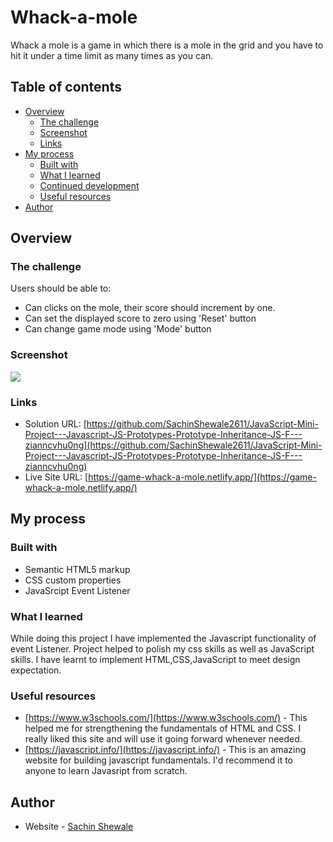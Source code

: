 # Whack-a-mole

Whack a mole is a game in which there is a mole in the grid and you have to hit it under a time limit as many times as you can.
## Table of contents

- [Overview](#overview)
  - [The challenge](#the-challenge)
  - [Screenshot](#screenshot)
  - [Links](#links)
- [My process](#my-process)
  - [Built with](#built-with)
  - [What I learned](#what-i-learned)
  - [Continued development](#continued-development)
  - [Useful resources](#useful-resources)
- [Author](#author)



## Overview

### The challenge

Users should be able to:

- Can clicks on the mole, their score should increment by one.
- Can set the displayed score to zero using 'Reset' button
- Can change game mode using 'Mode' button

### Screenshot

![](.images/Screenshot.png)


### Links

- Solution URL: [https://github.com/SachinShewale2611/JavaScript-Mini-Project---Javascript-JS-Prototypes-Prototype-Inheritance-JS-F---zianncvhu0ng](https://github.com/SachinShewale2611/JavaScript-Mini-Project---Javascript-JS-Prototypes-Prototype-Inheritance-JS-F---zianncvhu0ng)
- Live Site URL: [https://game-whack-a-mole.netlify.app/](https://game-whack-a-mole.netlify.app/)

## My process

### Built with

- Semantic HTML5 markup
- CSS custom properties
- JavaSrcipt Event Listener

### What I learned

While doing this project I have implemented the Javascript functionality of event Listener. Project helped to polish my css skills as well as JavaScript skills. I have learnt to implement HTML,CSS,JavaScript to meet design expectation.


<!-- ### Continued development

This is the nestedCommentSection in which on refresh we get backs to its initial state. Further, I'll make this to sustain it by providing login system. -->


### Useful resources

- [https://www.w3schools.com/](https://www.w3schools.com/) - This helped me for strengthening the fundamentals of HTML and CSS. I really liked this site and will use it going forward whenever needed. 
- [https://javascript.info/](https://javascript.info/) - This is an amazing website for building javascript fundamentals. I'd recommend it to anyone to learn Javasript from scratch.



## Author

- Website - [Sachin Shewale](https://www.linkedin.com/in/sachin-shewale)
